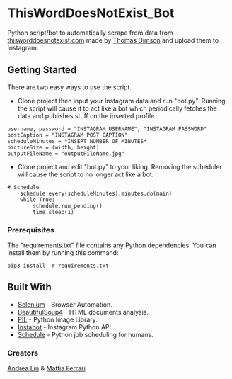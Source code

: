 # ThisWordDoesNotExist_Bot
Python script/bot to automatically scrape from data from [thisworddoesnotexist.com](https://www.thisworddoesnotexist.com/) made by [Thomas Dimson](https://github.com/turtlesoupy) and upload them to Instagram.
## Getting Started
There are two easy ways to use the script.
 - Clone project then input your Instagram data and run "bot.py". Running the script will cause it to act like a bot which periodically fetches the data and publishes stuff on the inserted profile.
```
username, password = "INSTAGRAM USERNAME", "INSTAGRAM PASSWORD"
postCaption = "INSTAGRAM POST CAPTION"
scheduleMinutes = *INSERT NUMBER OF MINUTES*
pictureSize = (width, height)
outputFileName = "outputFileName.jpg"
```
 - Clone project and edit "bot.py" to your liking. Removing the scheduler will cause the script to no longer act like a bot.
```
# Schedule
    schedule.every(scheduleMinutes).minutes.do(main)
    while True:
        schedule.run_pending()
        time.sleep(1)
```
### Prerequisites
The "requirements.txt" file contains any Python dependencies. You can install them by running this command:
```
pip3 install -r requirements.txt
```
## Built With
- [Selenium](https://www.selenium.dev/documentation/en/) - Browser Automation.
- [BeautifulSoup4](https://www.crummy.com/software/BeautifulSoup/bs4/doc/) - HTML documents analysis.
- [PIL](https://pillow.readthedocs.io/en/stable/) - Python Image Library.
- [Instabot](https://github.com/instagrambot/instabot) - Instagram Python API.
- [Schedule](https://schedule.readthedocs.io/en/stable/) - Python job scheduling for humans.
### Creators
[Andrea Lin](https://github.com/nilaerdna/) & [Mattia Ferrari](https://github.com/IlSassone)
